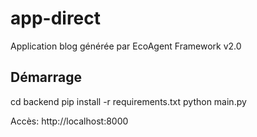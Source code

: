 # app-direct

Application blog générée par EcoAgent Framework v2.0

## Démarrage

cd backend
pip install -r requirements.txt
python main.py

Accès: http://localhost:8000
